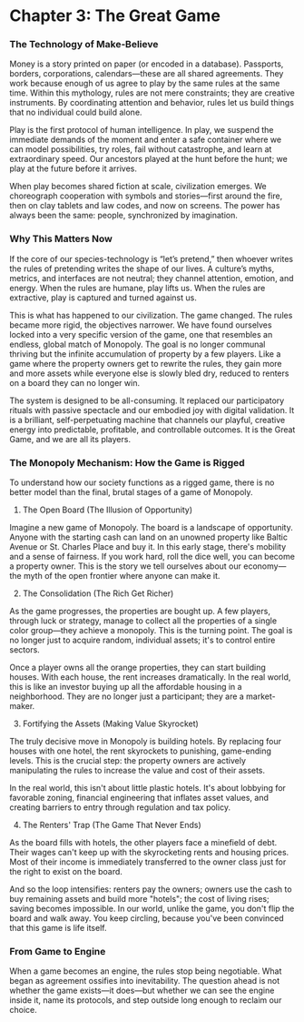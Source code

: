 # Chapter 3: The Great Game

### The Technology of Make‑Believe

Money is a story printed on paper (or encoded in a database). Passports, borders, corporations, calendars—these are all shared agreements. They work because enough of us agree to play by the same rules at the same time. Within this mythology, rules are not mere constraints; they are creative instruments. By coordinating attention and behavior, rules let us build things that no individual could build alone.

Play is the first protocol of human intelligence. In play, we suspend the immediate demands of the moment and enter a safe container where we can model possibilities, try roles, fail without catastrophe, and learn at extraordinary speed. Our ancestors played at the hunt before the hunt; we play at the future before it arrives.

When play becomes shared fiction at scale, civilization emerges. We choreograph cooperation with symbols and stories—first around the fire, then on clay tablets and law codes, and now on screens. The power has always been the same: people, synchronized by imagination.

### Why This Matters Now

If the core of our species-technology is “let’s pretend,” then whoever writes the rules of pretending writes the shape of our lives. A culture’s myths, metrics, and interfaces are not neutral; they channel attention, emotion, and energy. When the rules are humane, play lifts us. When the rules are extractive, play is captured and turned against us.

This is what has happened to our civilization. The game changed. The rules became more rigid, the objectives narrower. We have found ourselves locked into a very specific version of the game, one that resembles an endless, global match of Monopoly. The goal is no longer communal thriving but the infinite accumulation of property by a few players. Like a game where the property owners get to rewrite the rules, they gain more and more assets while everyone else is slowly bled dry, reduced to renters on a board they can no longer win.

The system is designed to be all-consuming. It replaced our participatory rituals with passive spectacle and our embodied joy with digital validation. It is a brilliant, self-perpetuating machine that channels our playful, creative energy into predictable, profitable, and controllable outcomes. It is the Great Game, and we are all its players.

### The Monopoly Mechanism: How the Game is Rigged

To understand how our society functions as a rigged game, there is no better model than the final, brutal stages of a game of Monopoly.

1) The Open Board (The Illusion of Opportunity)

Imagine a new game of Monopoly. The board is a landscape of opportunity. Anyone with the starting cash can land on an unowned property like Baltic Avenue or St. Charles Place and buy it. In this early stage, there's mobility and a sense of fairness. If you work hard, roll the dice well, you can become a property owner. This is the story we tell ourselves about our economy—the myth of the open frontier where anyone can make it.

2) The Consolidation (The Rich Get Richer)

As the game progresses, the properties are bought up. A few players, through luck or strategy, manage to collect all the properties of a single color group—they achieve a monopoly. This is the turning point. The goal is no longer just to acquire random, individual assets; it's to control entire sectors.

Once a player owns all the orange properties, they can start building houses. With each house, the rent increases dramatically. In the real world, this is like an investor buying up all the affordable housing in a neighborhood. They are no longer just a participant; they are a market-maker.

3) Fortifying the Assets (Making Value Skyrocket)

The truly decisive move in Monopoly is building hotels. By replacing four houses with one hotel, the rent skyrockets to punishing, game-ending levels. This is the crucial step: the property owners are actively manipulating the rules to increase the value and cost of their assets.

In the real world, this isn't about little plastic hotels. It's about lobbying for favorable zoning, financial engineering that inflates asset values, and creating barriers to entry through regulation and tax policy.

4) The Renters' Trap (The Game That Never Ends)

As the board fills with hotels, the other players face a minefield of debt. Their wages can't keep up with the skyrocketing rents and housing prices. Most of their income is immediately transferred to the owner class just for the right to exist on the board.

And so the loop intensifies: renters pay the owners; owners use the cash to buy remaining assets and build more "hotels"; the cost of living rises; saving becomes impossible. In our world, unlike the game, you don't flip the board and walk away. You keep circling, because you've been convinced that this game is life itself.

### From Game to Engine

When a game becomes an engine, the rules stop being negotiable. What began as agreement ossifies into inevitability. The question ahead is not whether the game exists—it does—but whether we can see the engine inside it, name its protocols, and step outside long enough to reclaim our choice.
